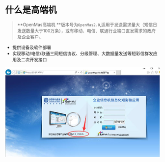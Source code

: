 # 什么是高端机  

>**OpenMas高端机 **版本号为`OpenMas2.0`,适用于发送需求量大（短信日发送数量大于100万条），或有移动、电信、联通行业端口直发需求的政府及企业客户。  
   * 提供设备及软件部署  
   * 实现移动/电信/联通三网短信协议、分级管理、大数据量发送等短彩信群发应用及二次开发接口  
   
<img src="../images/loginPage_V2.0.jpg" alt="图片被外星人掠走了┌(。Д。)┐" title="OpenMas2.0 高端机">
